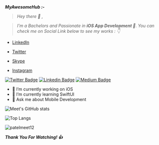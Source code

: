 ***MyAwesomeHub :-***

> *Hey there 👋 ,*

> *I’m a Bachelors and Passionate in **iOS App Development **. You can check me on Social Link below to see my works : 👇*

<!--- - [Resume](https://drive.google.com/file/d/1gchAfTDmpDYNXZ_HA1cz1TAFo-mi8hA3/view?usp=sharing) -->

- [LinkedIn](https://in.linkedin.com/in/patelmeet12)

- [Twitter](https://twitter.com/patelmeet_12)

- [Skype](https://join.skype.com/invite/vV7Ept1jnDXx)

- [Instagram](https://www.instagram.com/meetsurani12/)


[![Twitter Badge](https://img.shields.io/badge/-Twitter-00acee?style=flat-square&logo=Twitter&logoColor=white)](https://twitter.com/patelmeet_12)
[![Linkedin Badge](https://img.shields.io/badge/-LinkedIn-0e76a8?style=flat-square&logo=Linkedin&logoColor=white)](https://in.linkedin.com/in/patelmeet12)
[![Medium Badge](https://img.shields.io/badge/Medium-3b5998?style=flat-square&logo=medium&logoColor=white)](https://medium.com/@patelmeet12)


- 🔭 I’m currently working on iOS 
- 🌱 I’m currently learning SwiftUI
- 💬 Ask me about Mobile Development

![Meet's GitHub stats](https://github-readme-stats.vercel.app/api?username=patelmeet12&show_icons=true&theme=radical)

![Top Langs](https://github-readme-stats.vercel.app/api/top-langs/?username=patelmeet12&layout=compact&theme=radical)

<!--- ![Meet's github activity graph](https://activity-graph.herokuapp.com/graph?username=patelmeet12&theme=dracula) -->


<p align="left"> <img src="https://komarev.com/ghpvc/?username=patelmeet12&label=Profile%20Views&color=0e75b6&style=flat" alt="patelmeet12" /> </p>


***Thank You For Watching! :+1:***
